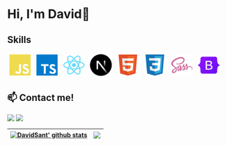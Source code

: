 <h1>Hi, I'm David👋</h1>

<h2>Skills</h2>
<div>
  <img src="https://raw.githubusercontent.com/devicons/devicon/6910f0503efdd315c8f9b858234310c06e04d9c0/icons/javascript/javascript-plain.svg" alt="JavaScript Logo" style="margin: 4px;" height="50px">
  <img src="https://raw.githubusercontent.com/devicons/devicon/6910f0503efdd315c8f9b858234310c06e04d9c0/icons/typescript/typescript-plain.svg" alt="TypeScript Logo" style="margin: 4px;" height="50px">
  <img src="https://raw.githubusercontent.com/devicons/devicon/6910f0503efdd315c8f9b858234310c06e04d9c0/icons/react/react-original.svg" alt="React Logo" style="margin: 4px;" height="50px">
  <img src="https://raw.githubusercontent.com/devicons/devicon/6910f0503efdd315c8f9b858234310c06e04d9c0/icons/nextjs/nextjs-original.svg" alt="Nextjs Logo" style="margin: 4px;" height="50px">
  <img src="https://raw.githubusercontent.com/devicons/devicon/6910f0503efdd315c8f9b858234310c06e04d9c0/icons/html5/html5-original.svg" alt="HTML5 Logo" style="margin: 4px;" height="50px">
  <img src="https://raw.githubusercontent.com/devicons/devicon/6910f0503efdd315c8f9b858234310c06e04d9c0/icons/css3/css3-original.svg" alt="CSS3 Logo" style="margin: 4px;" height="50px">
  <img src="https://raw.githubusercontent.com/devicons/devicon/6910f0503efdd315c8f9b858234310c06e04d9c0/icons/sass/sass-original.svg" alt="Sass Logo" style="margin: 4px;" height="50px">
  <img src="https://raw.githubusercontent.com/devicons/devicon/6910f0503efdd315c8f9b858234310c06e04d9c0/icons/bootstrap/bootstrap-original.svg" alt="Bootstrap Logo" style="margin: 4px;" height="50px">
</div>

<h2>📫 Contact me!</h2>
<div>
  <a href = "mailto:devdavidsant21@gmail.com" target="_blank"><img src="https://img.shields.io/badge/-Gmail-%23333?style=for-the-badge&logo=gmail&logoColor=white" target="_blank" height="30px"></a>
  <a href="https://www.linkedin.com/in/david-santiago-251728292/" target="_blank"><img src="https://img.shields.io/badge/-LinkedIn-%230077B5?style=for-the-badge&logo=linkedin&logoColor=white" target="_blank" height="30px"></a> 
</div>

| <a href="https://github.com/anuraghazra/github-readme-stats"><img align="center" src="https://github-readme-stats.vercel.app/api?username=DavidSant021&show_icons=true&theme=dark&hide_border=true" alt="DavidSant' github stats" /></a> | <a href="https://github.com/anuraghazra/github-readme-stats"><img align="center" src="https://github-readme-stats.vercel.app/api/top-langs/?username=davidsant021&layout=compact&theme=dark&hide_border=true" /></a> |
| ------------- | ------------- |
<!--
**DavidSant021/DavidSant021** is a ✨ _special_ ✨ repository because its `README.md` (this file) appears on your GitHub profile.

Here are some ideas to get you started:

- 🔭 I’m currently working on ...
- 🌱 I’m currently learning ...
- 👯 I’m looking to collaborate on ...
- 🤔 I’m looking for help with ...
- 💬 Ask me about ...
- 📫 How to reach me: ...
- 😄 Pronouns: ...
- ⚡ Fun fact: ...
-->
